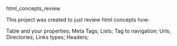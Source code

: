 html_concepts_review

This project was created to just review html concepts how:

Table and your properties;
Meta Tags;
Lists;
Tag to navigation;
Urls;
Directories;
Links types;
Headers;

